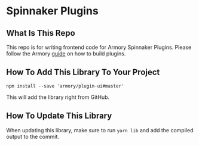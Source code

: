 # Spinnaker Plugins

## What Is This Repo
This repo is for writing frontend code for Armory Spinnaker Plugins. Please follow the Armory [guide](https://docs.armory.io/spinnaker-user-guides/plugin-creators/) on how to build plugins.

## How To Add This Library To Your Project
`npm install --save 'armory/plugin-ui#master'`

This will add the library right from GitHub.

## How To Update This Library
When updating this library, make sure to run `yarn lib` and add the compiled output to the commit.
